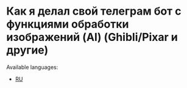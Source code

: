 # Как я делал свой телеграм бот с функциями обработки изображений (AI) (Ghibli/Pixar и другие)

Available languages:
- [RU](./ARTICLE_RU.md)
